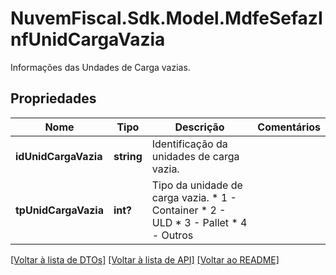 # NuvemFiscal.Sdk.Model.MdfeSefazInfUnidCargaVazia
Informações das Undades de Carga vazias.

## Propriedades

Nome | Tipo | Descrição | Comentários
------------ | ------------- | ------------- | -------------
**idUnidCargaVazia** | **string** | Identificação da unidades de carga vazia. | 
**tpUnidCargaVazia** | **int?** | Tipo da unidade de carga vazia.  * 1 - Container  * 2 - ULD  * 3 - Pallet  * 4 - Outros | 

[[Voltar à lista de DTOs]](../README.md#documentation-for-models) [[Voltar à lista de API]](../README.md#documentation-for-api-endpoints) [[Voltar ao README]](../README.md)


